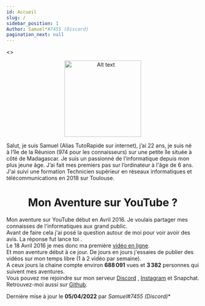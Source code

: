 ```yaml
---
id: Accueil
slug: /
sidebar_position: 1
Author: Samuel*#7455 (Discord)
pagination_next: null
---
```

<>
 <p align="center" ><img src="/img/tutorapide.png" alt="Alt text" title="title"  width="200" height="200"/></p>
</>


Salut, je suis Samuel (Alias TutoRapide sur internet), j’ai 22 ans, je suis né à l’île de la Réunion (974 pour les connaisseurs) sur une petite île située à côté de Madagascar.
Je suis un passionné de l’informatique depuis mon plus jeune âge. J’ai fait mes premiers pas sur l’ordinateur à l'âge de 6 ans. J'ai suivi une formation Technicien supérieur en réseaux informatiques et télécommunications en 2018 sur Toulouse.

 <h1 align="center" className="pen-red">Mon Aventure sur YouTube ?</h1>

Mon aventure sur YouTube début en Avril 2016. Je voulais partager mes connaisses de l'informatiques aux grand public.<br/>
Avant de faire cela j'ai posé la question autour de moi pour voir avoir des avis. La réponse fut lance toi .<br/>
Le 18 Avril 2016 je mes donc ma première [vidéo en ligne](https://www.youtube.com/watch?v=PPyo6Yw0Kjw&ab_channel=TutoRapide).<br/>
Et mon aventure début à ce jour. De jours en jours j'essaies de publier des vidéos sur mon temps libre (1 à 2 vidéo par semaine).<br/>
A ceux jours la chaine compte environ **688 091** vues et **3 382** personnes qui suivent mes aventures.<br/>
Vous pouvez me rejoindre sur mon serveur [Discord](https://discord.com/invite/YM9XTZP) , [Instagram](https://www.instagram.com/tutorapide/) et Snapchat.<br/>
Retrouvez-moi aussi sur [Github](https://github.com/T-TutoRapide/).<br/>

Dernière mise à jour le **05/04/2022** par **Samuel*#7455 (Discord)**